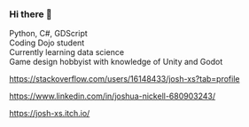 ### Hi there 👋
Python, C#, GDScript  
Coding Dojo student   
Currently learning data science   
Game design hobbyist with knowledge of Unity and Godot

https://stackoverflow.com/users/16148433/josh-xs?tab=profile

https://www.linkedin.com/in/joshua-nickell-680903243/

https://josh-xs.itch.io/

<!--
**Josh-XS/Josh-XS** is a ✨ _special_ ✨ repository because its `README.md` (this file) appears on your GitHub profile.

Here are some ideas to get you started:

- 🔭 I’m currently working on ...
- 🌱 I’m currently learning ...
- 👯 I’m looking to collaborate on ...
- 🤔 I’m looking for help with ...
- 💬 Ask me about ...
- 📫 How to reach me: ...
- 😄 Pronouns: ...
- ⚡ Fun fact: ...
-->
